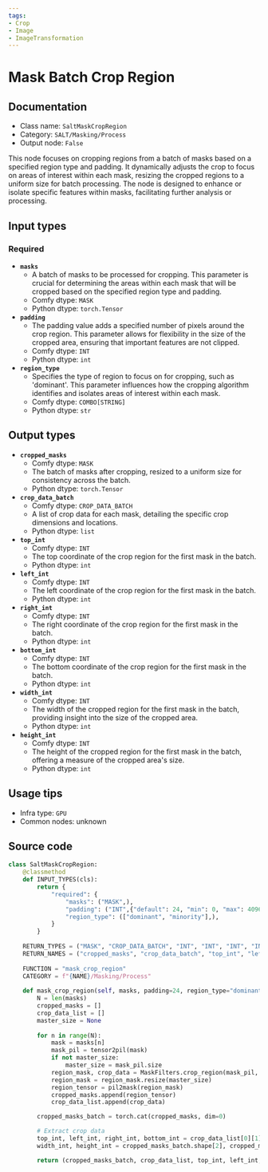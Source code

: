 ```yaml
---
tags:
- Crop
- Image
- ImageTransformation
---
```


# Mask Batch Crop Region
## Documentation
- Class name: `SaltMaskCropRegion`
- Category: `SALT/Masking/Process`
- Output node: `False`

This node focuses on cropping regions from a batch of masks based on a specified region type and padding. It dynamically adjusts the crop to focus on areas of interest within each mask, resizing the cropped regions to a uniform size for batch processing. The node is designed to enhance or isolate specific features within masks, facilitating further analysis or processing.
## Input types
### Required
- **`masks`**
    - A batch of masks to be processed for cropping. This parameter is crucial for determining the areas within each mask that will be cropped based on the specified region type and padding.
    - Comfy dtype: `MASK`
    - Python dtype: `torch.Tensor`
- **`padding`**
    - The padding value adds a specified number of pixels around the crop region. This parameter allows for flexibility in the size of the cropped area, ensuring that important features are not clipped.
    - Comfy dtype: `INT`
    - Python dtype: `int`
- **`region_type`**
    - Specifies the type of region to focus on for cropping, such as 'dominant'. This parameter influences how the cropping algorithm identifies and isolates areas of interest within each mask.
    - Comfy dtype: `COMBO[STRING]`
    - Python dtype: `str`
## Output types
- **`cropped_masks`**
    - Comfy dtype: `MASK`
    - The batch of masks after cropping, resized to a uniform size for consistency across the batch.
    - Python dtype: `torch.Tensor`
- **`crop_data_batch`**
    - Comfy dtype: `CROP_DATA_BATCH`
    - A list of crop data for each mask, detailing the specific crop dimensions and locations.
    - Python dtype: `list`
- **`top_int`**
    - Comfy dtype: `INT`
    - The top coordinate of the crop region for the first mask in the batch.
    - Python dtype: `int`
- **`left_int`**
    - Comfy dtype: `INT`
    - The left coordinate of the crop region for the first mask in the batch.
    - Python dtype: `int`
- **`right_int`**
    - Comfy dtype: `INT`
    - The right coordinate of the crop region for the first mask in the batch.
    - Python dtype: `int`
- **`bottom_int`**
    - Comfy dtype: `INT`
    - The bottom coordinate of the crop region for the first mask in the batch.
    - Python dtype: `int`
- **`width_int`**
    - Comfy dtype: `INT`
    - The width of the cropped region for the first mask in the batch, providing insight into the size of the cropped area.
    - Python dtype: `int`
- **`height_int`**
    - Comfy dtype: `INT`
    - The height of the cropped region for the first mask in the batch, offering a measure of the cropped area's size.
    - Python dtype: `int`
## Usage tips
- Infra type: `GPU`
- Common nodes: unknown


## Source code
```python
class SaltMaskCropRegion:
    @classmethod
    def INPUT_TYPES(cls):
        return {
            "required": {
                "masks": ("MASK",),
                "padding": ("INT",{"default": 24, "min": 0, "max": 4096, "step": 1}),
                "region_type": (["dominant", "minority"],),
            }
        }
    
    RETURN_TYPES = ("MASK", "CROP_DATA_BATCH", "INT", "INT", "INT", "INT", "INT", "INT")
    RETURN_NAMES = ("cropped_masks", "crop_data_batch", "top_int", "left_int", "right_int", "bottom_int", "width_int", "height_int")
    
    FUNCTION = "mask_crop_region"
    CATEGORY = f"{NAME}/Masking/Process"
    
    def mask_crop_region(self, masks, padding=24, region_type="dominant"):
        N = len(masks)
        cropped_masks = []
        crop_data_list = []
        master_size = None
        
        for n in range(N):
            mask = masks[n]
            mask_pil = tensor2pil(mask)
            if not master_size:
                master_size = mask_pil.size
            region_mask, crop_data = MaskFilters.crop_region(mask_pil, region_type, padding)
            region_mask = region_mask.resize(master_size)
            region_tensor = pil2mask(region_mask)
            cropped_masks.append(region_tensor)
            crop_data_list.append(crop_data)

        cropped_masks_batch = torch.cat(cropped_masks, dim=0)

        # Extract crop data
        top_int, left_int, right_int, bottom_int = crop_data_list[0][1]
        width_int, height_int = cropped_masks_batch.shape[2], cropped_masks_batch.shape[1]

        return (cropped_masks_batch, crop_data_list, top_int, left_int, right_int, bottom_int, width_int, height_int)

```
